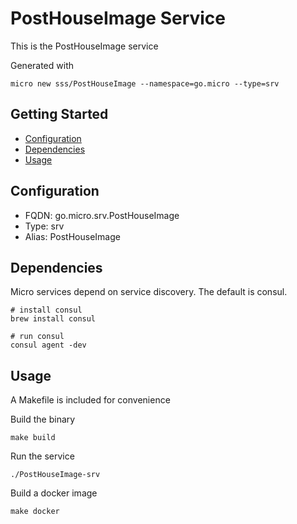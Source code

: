 # PostHouseImage Service

This is the PostHouseImage service

Generated with

```
micro new sss/PostHouseImage --namespace=go.micro --type=srv
```

## Getting Started

- [Configuration](#configuration)
- [Dependencies](#dependencies)
- [Usage](#usage)

## Configuration

- FQDN: go.micro.srv.PostHouseImage
- Type: srv
- Alias: PostHouseImage

## Dependencies

Micro services depend on service discovery. The default is consul.

```
# install consul
brew install consul

# run consul
consul agent -dev
```

## Usage

A Makefile is included for convenience

Build the binary

```
make build
```

Run the service
```
./PostHouseImage-srv
```

Build a docker image
```
make docker
```